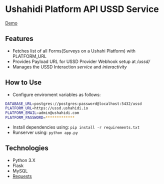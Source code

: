 # Ushahidi Platform API USSD Service

[Demo](https://ushahidi-ussd.herokuapp.com/)

## Features
- Fetches list of all Forms(Surveys on a Ushahi Platform) with PLATFORM_URL 
- Provides Payload URL for USSD Provider Webhook setup at */ussd/*
- Manages the USSD Interaction *service* and *interactivity*

## How to Use

- Configure enviroment variables as follows:
```bash
DATABASE_URL=postgres://postgres:password@localhost:5432/ussd
PLATFORM_URL=https://ussd.ushahidi.io
PLATFORM_EMAIL=admin@ushahidi.com
PLATFORM_PASSWORD=*************
```
- Install dependencies using: `pip install -r requirements.txt`
- Runserver using: `python app.py`

## Technologies
- Python 3.X
- Flask
- MySQL
- [Requests](https://2.python-requests.org/en/master/)
